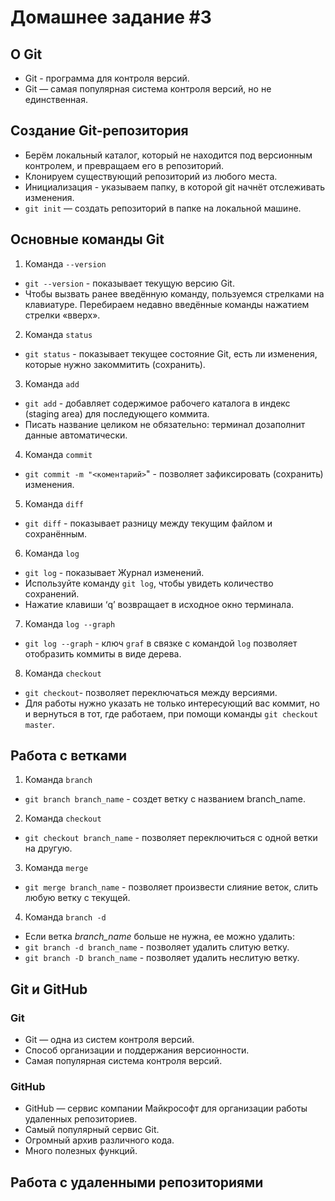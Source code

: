 # Домашнее задание #3



## О Git
+ Git - программа для контроля версий.
+ Git — самая популярная система контроля
версий, но не единственная.

## Создание Git-репозитория
+ Берём локальный каталог, который не
находится под версионным контролем, 
и превращаем его в репозиторий.
+ Клонируем существующий репозиторий 
из любого места.
+ Инициализация - указываем папку, в которой git начнёт отслеживать изменения.
+ `git init` — создать репозиторий в папке на локальной машине.

## Основные команды Git

1. Команда `--version`
+ `git --version` - показывает текущую версию Git.
+ Чтобы вызвать ранее введённую команду,
пользуемся стрелками на клавиатуре.
Перебираем недавно введённые команды
нажатием стрелки «вверх».

2. Команда `status`
+ `git status` - показывает текущее состояние Git, есть ли изменения, которые нужно закоммитить (сохранить).

3. Команда `add`
+ `git add` - добавляет содержимое рабочего каталога в индекс (staging area) для последующего коммита. 
+ Писать название целиком не обязательно: терминал дозаполнит данные автоматически.

4. Команда `commit`
+ `git commit -m "<коментарий>`" - позволяет зафиксировать (сохранить) изменения.

5. Команда `diff`
+ `git diff` - показывает разницу между текущим файлом и сохранённым.

6. Команда `log`
+ `git log` - показывает Журнал изменений.
+ Используйте команду `git log`, чтобы увидеть количество сохранений.
+ Нажатие клавиши ‘q’ возвращает в исходное окно терминала.

7. Команда `log --graph`
+ `git log --graph` - ключ `graf` в связке с командой `log` позволяет отобразить коммиты в виде дерева.

8. Команда `checkout`
+ `git checkout`- позволяет переключаться между версиями.
+ Для работы нужно указать не только интересующий вас коммит, но и вернуться 
в тот, где работаем, при помощи команды `git checkout master`.

## Работа с ветками

1. Команда `branch`
+ `git branch branch_name` - создет ветку с названием branch_name.

2. Команда `checkout`
+ `git checkout branch_name` - позволяет переключиться с одной ветки
на другую.

3. Команда `merge`
+ `git merge branch_name` - позволяет произвести слияние веток, слить любую ветку с текущей.

4. Команда `branch -d`
+ Если ветка *branch_name* больше не нужна, ее можно удалить:
+ `git branch -d branch_name` - позволяет удалить слитую ветку.
+ `git branch -D branch_name` - позволяет удалить неслитую ветку.

##  Git и GitHub

### Git
+ Git — одна из систем контроля версий.
+ Способ организации и поддержания
версионности.
+ Самая популярная система контроля версий.

### GitHub
+ GitHub — сервис компании Майкрософт для
организации работы удаленных
репозиториев.
+ Самый популярный сервис Git.
+ Огромный архив различного кода.
+ Много полезных функций.

## Работа с удаленными репозиториями